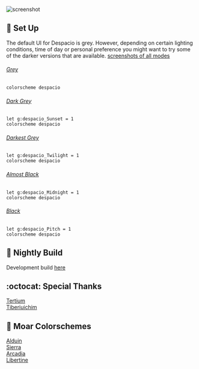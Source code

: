 ![screenshot](https://user-images.githubusercontent.com/11221489/33701761-1ca694a0-dad5-11e7-8043-b523abfc02cd.png)


:space_invader: Set Up
------
The default UI for Despacio is grey. However, depending on certain lighting conditions, time of day or personal preference you might want to try some of the darker versions that are available. [screenshots of all modes](https://github.com/AlessandroYorba/Despacio/issues/1)

###### [Grey](https://user-images.githubusercontent.com/11221489/33701761-1ca694a0-dad5-11e7-8043-b523abfc02cd.png)
```
colorscheme despacio
```

###### [Dark Grey](https://user-images.githubusercontent.com/11221489/33701807-5795deae-dad5-11e7-8547-c41e97cf6f0b.png)
```
let g:despacio_Sunset = 1
colorscheme despacio 
```

###### [Darkest Grey](https://user-images.githubusercontent.com/11221489/33701841-8e9fb406-dad5-11e7-860c-12147b4033d9.png)
```
let g:despacio_Twilight = 1
colorscheme despacio 
```

###### [Almost Black](https://user-images.githubusercontent.com/11221489/33701856-abd75ede-dad5-11e7-86a9-1ac784a828d4.png)
```
let g:despacio_Midnight = 1
colorscheme despacio 
```

###### [Black](https://user-images.githubusercontent.com/11221489/33701876-c597cd40-dad5-11e7-9ea4-8bcbc7d445d0.png)
```
let g:despacio_Pitch = 1
colorscheme despacio 
```

:crescent_moon: Nightly Build
----------------------------
Development build [here](https://github.com/AlessandroYorba/Despacio/tree/nightly)

:octocat: Special Thanks
-----------------
[Tertium](https://github.com/tertium)<br>
[Tiberiuichim](https://github.com/tiberiuichim)<br>

:octopus: Moar Colorschemes
-------
[Alduin](https://github.com/AlessandroYorba/Alduin)<br>
[Sierra](https://github.com/AlessandroYorba/Sierra)<br>
[Arcadia](https://github.com/AlessandroYorba/Arcadia)<br>
[Libertine](https://github.com/AlessandroYorba/Libertine)<br>
